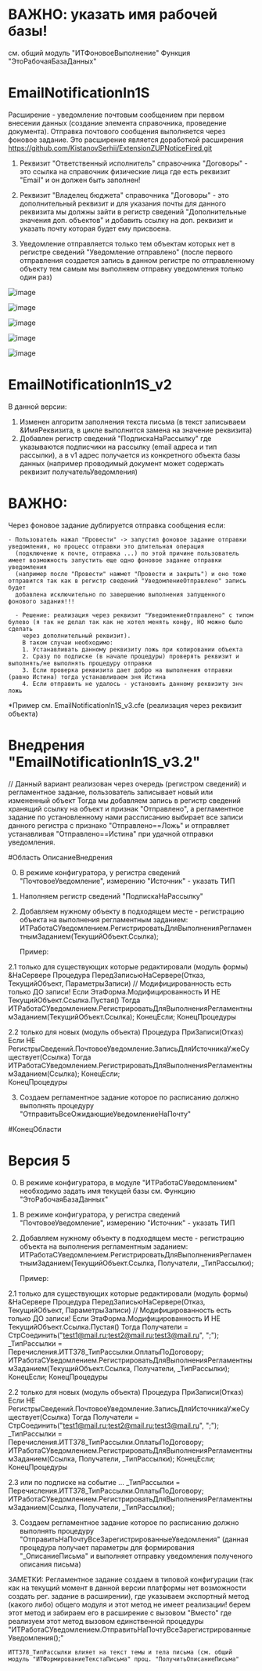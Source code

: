 # ВАЖНО: указать имя рабочей базы!
см. общий модуль "ИТФоновоеВыполнение" Функция "ЭтоРабочаяБазаДанных"



# EmailNotificationIn1S

Расширение - уведомление почтовым сообщением при первом внесении данных (создание элемента справочника, проведение документа). Отправка почтового сообщения выполняется через фоновое задание. Это расширение является доработкой расширения https://github.com/KistanovSerhii/ExtensionZUPNoticeFired.git

1. Реквизит "Ответственный исполнитель" справочника "Договоры" - это ссылка на справочник физические лица где есть реквизит "Email" и он должен быть заполнен!

2. Реквизит "Владелец бюджета" справочника "Договоры" - это дополнительный реквизит и для указания почты для данного реквизита мы должны зайти в регистр сведений "Дополнительные значения доп. объектов" и добавить ссылку на доп. реквизит и указать почту которая будет ему присвоена.

3. Уведомление отправляется только тем объектам которых нет в регистре сведений "Уведомление отправлено" 
(после первого отправления создается запись в данном регистре по отправленному объекту тем самым мы выполняем отправку уведомления только один раз)


![image](https://user-images.githubusercontent.com/28355711/196092948-888fe2ad-143c-425f-92e1-c9176272c535.png)

![image](https://user-images.githubusercontent.com/28355711/196093252-ddc92145-9cf8-42f7-8023-5ab678889091.png)

![image](https://user-images.githubusercontent.com/28355711/196093113-9dc98546-26a1-4bf7-a96d-697cd269ff11.png)

![image](https://user-images.githubusercontent.com/28355711/196093516-cef402af-d53e-4f3e-a52a-52da57eadc91.png)

![image](https://user-images.githubusercontent.com/28355711/196093578-5e3b61c6-510d-4203-b1fa-40ad49383d25.png)

# EmailNotificationIn1S_v2

В данной версии:
1. Изменен алгоритм заполнения текста письма (в текст записываем &ИмяРеквизита, в цикле выполнится замена на значение реквизита)
2. Добавлен регистр сведений "ПодпискаНаРассылку" где указываются подписчики на рассылку (email адреса и тип рассылки), а в v1 адрес
получается из конкретного объекта базы данных (например проводимый документ может содержать реквизит получательУведомления)

# ВАЖНО:
Через фоновое задание дублируется отправка сообщения если:
    
    - Пользователь нажал "Провести" -> запустил фоновое задание отправки уведомления, но процесс отправки это длительная операция
      (подключение к почте, отправка ...) по этой причине пользователь имеет возможность запустить еще одно фоновое задание отправки уведомления
      (например после "Провести" нажмет "Провести и закрыть") и оно тоже отправится так как в регистр сведений "УведомлениеОтправлено" запись будет
      добавлена исключительно по завершению выполнения запущенного фонового задания!!!
      
      - Решение: реализация через реквизит "УведомлениеОтправлено" с типом булево (я так не делал так как не хотел менять конфу, НО можно было сделать
        через дополнительный реквизит).
        В таком случаи необходимо: 
        1. Устанавливать данному реквизиту ложь при копировании объекта
        2. Сразу по подписке (в начале процедуры) проверять реквизит и выполнять/не выполнять процедуру отправки
        3. Если проверка реквизита дает добро на выполнения отправки (равно Истина) тогда устанавливаем зня Истина
        4. Если отправить не удалось - установить данному реквизиту знч ложь
        
*Пример см. EmailNotificationIn1S_v3.cfe (реализация через реквизит объекта)




# Внедрения "EmailNotificationIn1S_v3.2"

// Данный вариант реализован через очередь (регистром сведений) и регламентное задание, пользователь записывает новый или измененный объект Тогда мы добавляем запись в регистр сведений хранящий ссылку на объект и признак "Отправлено", а регламентное задание по установленному нами рассписанию выбирает все записи данного регистра с признако "Отправлено==Ложь" и отправляет устанавливая "Отправлено==Истина" при удачной отправки уведомления.

#Область ОписаниеВнедрения

0. В режиме конфигуратора, у регистра сведений "ПочтовоеУведомление", измерению "Источник" - указать ТИП 
1. Наполняем регистр сведений "ПодпискаНаРассылку"
2. Добавляем нужному объекту в подходящем месте - регистрацию объекта на выполнения регламентным заданием:
   ИТРаботаСУведомлением.РегистрироватьДляВыполненияРегламентнымЗаданием(ТекущийОбъект.Ссылка);

    Пример:

2.1 только для существующих которые редактировали (модуль формы)
&НаСервере
Процедура ПередЗаписьюНаСервере(Отказ, ТекущийОбъект, ПараметрыЗаписи) // Модифицированность есть только ДО записи!
	Если ЭтаФорма.Модифицированность И НЕ ТекущийОбъект.Ссылка.Пустая() Тогда
		ИТРаботаСУведомлением.РегистрироватьДляВыполненияРегламентнымЗаданием(ТекущийОбъект.Ссылка);
	КонецЕсли;
КонецПроцедуры 

2.2 только для новых (модуль объекта)
Процедура ПриЗаписи(Отказ)
	Если НЕ РегистрыСведений.ПочтовоеУведомление.ЗаписьДляИсточникаУжеСуществует(Ссылка) Тогда
		ИТРаботаСУведомлением.РегистрироватьДляВыполненияРегламентнымЗаданием(Ссылка);
	КонецЕсли;	
КонецПроцедуры

3. Создаем регламентное задание которое по расписанию должно выполнять процедуру "ОтправитьВсеОжидающиеУведомлениеНаПочту"

#КонецОбласти


# Версия 5

 0. В режиме конфигуратора, в модуле "ИТРаботаСУведомлением" необходимо задать имя текущей базы см. Функцию "ЭтоРабочаяБазаДанных"
 1. В режиме конфигуратора, у регистра сведений "ПочтовоеУведомление", измерению "Источник" - указать ТИП
 2. Добавляем нужному объекту в подходящем месте - регистрацию объекта на выполнения регламентным заданием:
	ИТРаботаСУведомлением.РегистрироватьДляВыполненияРегламентнымЗаданием(ТекущийОбъект.Ссылка, Получатели, _ТипРассылки);

	Пример:

2.1 только для существующих которые редактировали (модуль формы)
&НаСервере
Процедура ПередЗаписьюНаСервере(Отказ, ТекущийОбъект, ПараметрыЗаписи) // Модифицированность есть только ДО записи!
	Если ЭтаФорма.Модифицированность И НЕ ТекущийОбъект.Ссылка.Пустая() Тогда
		Получатели = СтрСоединить("test1@mail.ru;test2@mail.ru;test3@mail.ru", ";");
		_ТипРассылки = Перечисления.ИТТ378_ТипРассылки.ОплатыПоДоговору;
		ИТРаботаСУведомлением.РегистрироватьДляВыполненияРегламентнымЗаданием(ТекущийОбъект.Ссылка, Получатели, _ТипРассылки);
	КонецЕсли;
КонецПроцедуры 

2.2 только для новых (модуль объекта)
Процедура ПриЗаписи(Отказ)
	Если НЕ РегистрыСведений.ПочтовоеУведомление.ЗаписьДляИсточникаУжеСуществует(Ссылка) Тогда
		Получатели = СтрСоединить("test1@mail.ru;test2@mail.ru;test3@mail.ru", ";");
		_ТипРассылки = Перечисления.ИТТ378_ТипРассылки.ОплатыПоДоговору;
		ИТРаботаСУведомлением.РегистрироватьДляВыполненияРегламентнымЗаданием(Ссылка, Получатели, _ТипРассылки);
	КонецЕсли;	
КонецПроцедуры

2.3 или по подписке на событие
		...
		_ТипРассылки = Перечисления.ИТТ378_ТипРассылки.ОплатыПоДоговору;
		ИТРаботаСУведомлением.РегистрироватьДляВыполненияРегламентнымЗаданием(Ссылка, Получатели, _ТипРассылки);

3. Создаем регламентное задание которое по расписанию должно выполнять процедуру "ОтправитьНаПочтуВсеЗарегистрированныеУведомления"
	 (данная процедура получает параметры для формирования "_ОписаниеПисьма" и выполняет отправку уведомления полученого описания письма)

 ЗАМЕТКИ:
	Регламентное задание создаем в типовой конфигурации (так как на текущий момент в данной версии платформы нет возможности создать
	рег. задание в расширении), где указываем экспортный метод (какого либо) общего модуля и этот метод не имеет реализации!
	берем этот метод и забираем его в расширение с вызовом "Вместо" где реализуем этот метод вызовом единственной процедуры
	"ИТРаботаСУведомлением.ОтправитьНаПочтуВсеЗарегистрированныеУведомления();"

	ИТТ378_ТипРассылки влияет на текст темы и тела письма (см. общий модуль "ИТФормированиеТекстаПисьма" проц. "ПолучитьОписаниеПисьма"
